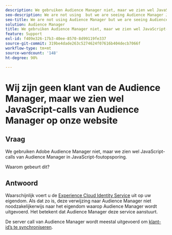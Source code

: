 ```yaml
---
description: We gebruiken Audience Manager niet, maar we zien wel JavaScript-calls van Audience Manager in JavaScript-foutopsporing. Waarom?
seo-description: We are not using  but we are seeing Audience Manager Javascript calls in the Javascript debugger - Why?
seo-title: We are not using Audience Manager but we are seeing Audience Manager Javascript calls in the Javascript debugger - Why?
solution: Audience Manager
title: We gebruiken Audience Manager niet, maar we zien wel JavaScript-calls van Audience Manager in JavaScript-foutopsporing. Waarom?
feature: Support
exl-id: f409e326-17b3-40ee-8570-8d99119fe337
source-git-commit: 319be4dade263c5274624f07616b404decb7066f
workflow-type: tm+mt
source-wordcount: '148'
ht-degree: 90%

---
```


# Wij zijn geen klant van de Audience Manager, maar we zien wel JavaScript-calls van Audience Manager op onze website

## Vraag

We gebruiken Adobe Audience Manager niet, maar we zien wel JavaScript-calls van Audience Manager in JavaScript-foutopsporing.

Waarom gebeurt dit?

## Antwoord

Waarschijnlijk voert u de [Experience Cloud Identity Service](https://experienceleague.adobe.com/docs/id-service/using/home.html?lang=nl-NL) uit op uw eigendom. Als dat zo is, deze verwijzing naar Audience Manager niet noodzakelijkerwijs naar het eigendom waarop Audience Manager wordt uitgevoerd. Het betekent dat Audience Manager deze service aanstuurt.

De server call van Audience Manager wordt meestal uitgevoerd om [klant-id’s te synchroniseren](https://experienceleague.adobe.com/docs/id-service/using/id-service-api/methods/setcustomerids.html?lang=nl-NL).
